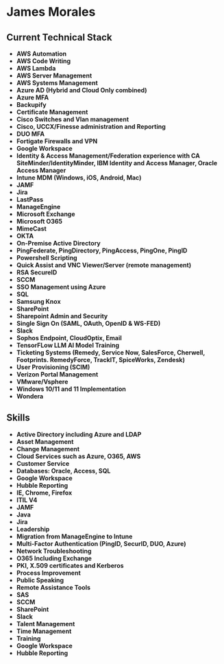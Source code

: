 # James Morales

## Current Technical Stack

- **AWS Automation**
- **AWS Code Writing**
- **AWS Lambda**
- **AWS Server Management**
- **AWS Systems Management**
- **Azure AD (Hybrid and Cloud Only combined)**
- **Azure MFA**
- **Backupify**
- **Certificate Management**
- **Cisco Switches and Vlan management**
- **Cisco, UCCX/Finesse administration and Reporting**
- **DUO MFA**
- **Fortigate Firewalls and VPN**
- **Google Workspace**
- **Identity & Access Management/Federation experience with CA SiteMinder/IdentityMinder, IBM Identity and Access Manager, Oracle Access Manager**
- **Intune MDM (Windows, iOS, Android, Mac)**
- **JAMF**
- **Jira**
- **LastPass**
- **ManageEngine**
- **Microsoft Exchange**
- **Microsoft O365**
- **MimeCast**
- **OKTA**
- **On-Premise Active Directory**
- **PingFederate, PingDirectory, PingAccess, PingOne, PingID**
- **Powershell Scripting**
- **Quick Assist and VNC Viewer/Server (remote management)**
- **RSA SecureID**
- **SCCM**
- **SSO Management using Azure**
- **SQL**
- **Samsung Knox**
- **SharePoint**
- **Sharepoint Admin and Security**
- **Single Sign On (SAML, OAuth, OpenID & WS-FED)**
- **Slack**
- **Sophos Endpoint, CloudOptix, Email**
- **TensorFLow LLM AI Model Training**
- **Ticketing Systems (Remedy, Service Now, SalesForce, Cherwell, Footprints. RemedyForce, TrackIT, SpiceWorks, Zendesk)**
- **User Provisioning (SCIM)**
- **Verizon Portal Management**
- **VMware/Vsphere**
- **Windows 10/11 and 11 Implementation**
- **Wondera**

## Skills

- **Active Directory including Azure and LDAP**
- **Asset Management**
- **Change Management**
- **Cloud Services such as Azure, O365, AWS**
- **Customer Service**
- **Databases: Oracle, Access, SQL**
- **Google Workspace**
- **Hubble Reporting**
- **IE, Chrome, Firefox**
- **ITIL V4**
- **JAMF**
- **Java**
- **Jira**
- **Leadership**
- **Migration from ManageEngine to Intune**
- **Multi-Factor Authentication (PingID, SecurID, DUO, Azure)**
- **Network Troubleshooting**
- **O365 Including Exchange**
- **PKI, X.509 certificates and Kerberos**
- **Process Improvement**
- **Public Speaking**
- **Remote Assistance Tools**
- **SAS**
- **SCCM**
- **SharePoint**
- **Slack**
- **Talent Management**
- **Time Management**
- **Training**
- **Google Workspace**
- **Hubble Reporting**
